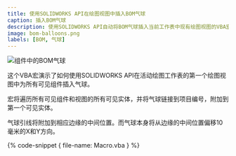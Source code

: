 ```yaml
---
title: 使用SOLIDWORKS API在绘图视图中插入BOM气球
caption: 插入BOM气球
description: 使用SOLIDWORKS API自动将BOM气球插入当前工作表中现有绘图视图的VBA宏
image: bom-balloons.png
labels: [BOM, 气球]
---
```

![组件中的BOM气球](bom-balloons.png)

这个VBA宏演示了如何使用SOLIDWORKS API在活动绘图工作表的第一个绘图视图中为所有可见组件插入气球。

宏将遍历所有可见组件和视图的所有可见实体，并将气球链接到项目编号，附加到第一个可见实体。

气球引线将附加到相应边缘的中间位置。而气球本身将从边缘的中间位置偏移10毫米的X和Y方向。

{% code-snippet { file-name: Macro.vba } %}